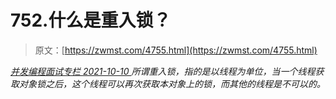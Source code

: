 <!--yml
category: 未分类
date: 0001-01-01 00:00:00
-->

# 752.什么是重入锁？

> 原文：[https://zwmst.com/4755.html](https://zwmst.com/4755.html)

   [ *并发编程面试专栏* ](https://zwmst.com/%e5%b9%b6%e5%8f%91%e7%bc%96%e7%a8%8b%e9%9d%a2%e8%af%95%e4%b8%93%e6%a0%8f)*[ <time datetime="2021-10-10T22:30:52+08:00"> 2021-10-10 </time> ](https://zwmst.com/4755.html)  所谓重入锁，指的是以线程为单位，当一个线程获取对象锁之后，这个线程可以再次获取本对象上的锁，而其他的线程是不可以的。*